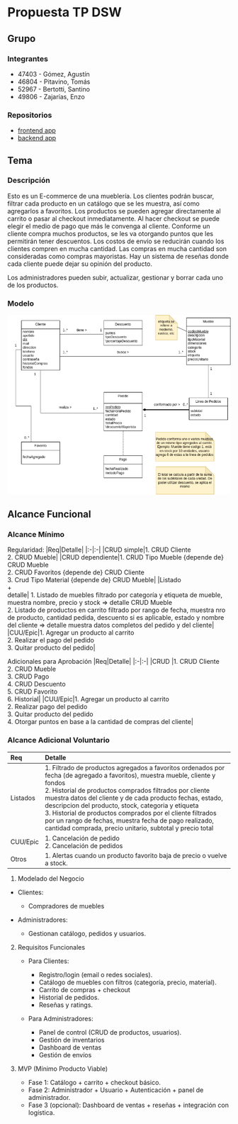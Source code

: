 # Propuesta TP DSW

## Grupo

### Integrantes

- 47403 - Gómez, Agustín
- 46804 - Pitavino, Tomás
- 52967 - Bertotti, Santino
- 49806 - Zajarías, Enzo

### Repositorios

- [frontend app](http://hyperlinkToGihubOrGitlab)
- [backend app](https://github.com/lordagustin22/ECommerce-dsw-backend)

## Tema

### Descripción

Esto es un E-commerce de una mueblería. Los clientes podrán buscar, filtrar cada producto en un catálogo que se les muestra, así como agregarlos a favoritos. Los productos se pueden agregar directamente al carrito o pasar al checkout inmediatamente. Al hacer checkout se puede elegir el medio de pago que más le convenga al cliente. Conforme un cliente compra muchos productos, se les va otorgando puntos que les permitirán tener descuentos. Los costos de envío se reducirán cuando los clientes compren en mucha cantidad. Las compras en mucha cantidad son consideradas como compras mayoristas. Hay un sistema de reseñas donde cada cliente puede dejar su opinión del producto.

Los administradores pueden subir, actualizar, gestionar y borrar cada uno de los productos.

### Modelo

![imagen del modelo](./Modelo-Dominio-Muebleria.png)

## Alcance Funcional

### Alcance Mínimo

Regularidad:
|Req|Detalle|
|:-|:-|
|CRUD simple|1. CRUD Cliente<br>2. CRUD Mueble|
|CRUD dependiente|1. CRUD Tipo Mueble {depende de} CRUD Mueble<br>2. CRUD Favoritos {depende de} CRUD Cliente<br> 3. Crud Tipo Material {depende de} CRUD Mueble|
|Listado<br>+<br>detalle| 1. Listado de muebles filtrado por categoría y etiqueta de mueble, muestra nombre, precio y stock => detalle CRUD Mueble<br> 2. Listado de productos en carrito filtrado por rango de fecha, muestra nro de producto, cantidad pedida, descuento si es aplicable, estado y nombre del cliente => detalle muestra datos completos del pedido y del cliente|
|CUU/Epic|1. Agregar un producto al carrito <br>2. Realizar el pago del pedido <br> 3. Quitar producto del pedido|

Adicionales para Aprobación
|Req|Detalle|
|:-|:-|
|CRUD |1. CRUD Cliente<br>2. CRUD Mueble<br>3. CRUD Pago<br>4. CRUD Descuento<br>5. CRUD Favorito<br>6. Historial|
|CUU/Epic|1. Agregar un producto al carrito <br>2. Realizar pago del pedido<br> 3. Quitar producto del pedido<br> 4. Otorgar puntos en base a la cantidad de compras del cliente|

### Alcance Adicional Voluntario

| Req      | Detalle                                                                                                                                                                                                                                                                                                                                                                                                                                                                                              |
| :------- | :--------------------------------------------------------------------------------------------------------------------------------------------------------------------------------------------------------------------------------------------------------------------------------------------------------------------------------------------------------------------------------------------------------------------------------------------------------------------------------------------------- |
| Listados | 1. Filtrado de productos agregados a favoritos ordenados por fecha (de agregado a favoritos), muestra mueble, cliente y fondos <br>2. Historial de productos comprados filtrados por cliente muestra datos del cliente y de cada producto fechas, estado, descripcion del producto, stock, categoria y etiqueta<br>3. Historial de productos comprados por el cliente filtrados por un rango de fechas, muestra fecha de pago realizado, cantidad comprada, precio unitario, subtotal y precio total |
| CUU/Epic | 1. Cancelación de pedido<br>2. Cancelación de pedidos                                                                                                                                                                                                                                                                                                                                                                                                                                                |
| Otros    | 1. Alertas cuando un producto favorito baja de precio o vuelve a stock.                                                                                                                                                                                                                                                                                                                                                                                                                              |

1. Modelado del Negocio

- Clientes:

  - Compradores de muebles

- Administradores:

  - Gestionan catálogo, pedidos y usuarios.

2. Requisitos Funcionales

   - Para Clientes:

     - Registro/login (email o redes sociales).
     - Catálogo de muebles con filtros (categoría, precio, material).
     - Carrito de compras + checkout
     - Historial de pedidos.
     - Reseñas y ratings.

   - Para Administradores:

     - Panel de control (CRUD de productos, usuarios).
     - Gestión de inventarios
     - Dashboard de ventas
     - Gestión de envíos

3. MVP (Mínimo Producto Viable)

   - Fase 1: Catálogo + carrito + checkout básico.
   - Fase 2: Administrador + Usuario + Autenticación + panel de administrador.
   - Fase 3 (opcional): Dashboard de ventas + reseñas + integración con logística.
